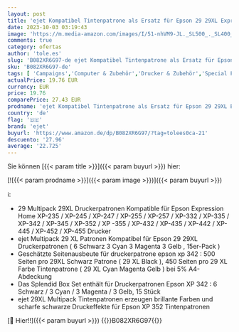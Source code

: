 ```yaml
---
layout: post
title: 'ejet Kompatibel Tintenpatrone als Ersatz für Epson 29 29XL Expression Home XP-342 XP-245 XP-442 XP-235 XP-335 XP-432 XP-435 XP-332 XP-345 XP-247 XP-445  6 Schwarz 3 Cyan 3 Magenta 3 Gelb  15-Pack '
date: 2023-10-03 03:19:43
image: 'https://m.media-amazon.com/images/I/51-nhVM9-JL._SL500_._SL400_.jpg'
comments: true
category: ofertas
author: 'tole.es'
slug: 'B082XR6G97-de ejet Kompatibel Tintenpatrone als Ersatz für Epson 29 29XL...'
sku: 'B082XR6G97-de'
tags: [ 'Campaigns','Computer & Zubehör','Drucker & Zubehör','Special Features Stores','Tintenpatronen für Tintenstrahldrucker','Vendor Central','Zubehör für Drucker','ejet','🇩🇪', ]
actualPrice: 19.76 EUR
currency: EUR
price: 19.76
comparePrice: 27.43 EUR
prodname: 'ejet Kompatibel Tintenpatrone als Ersatz für Epson 29 29XL Expression Home XP-342 XP-245 XP-442 XP-235 XP-335 XP-432 XP-435 XP-332 XP-345 XP-247 XP-445  6 Schwarz 3 Cyan 3 Magenta 3 Gelb  15-Pack '
country: 'de'
flag: '🇩🇪'
brand: 'ejet'
buyurl: 'https://www.amazon.de/dp/B082XR6G97/?tag=tolees0ca-21'
descuento: '27.96'
average: '22.725'
---
```


Sie können [{{< param title >}}]({{< param buyurl >}}) hier:

[![{{< param prodname >}}]({{< param image >}})]({{< param buyurl >}})

ℹ️:

- 29 Multipack 29XL Druckerpatronen Kompatible für Epson Expression Home XP-235 / XP-245 / XP-247 / XP-255 / XP-257 / XP-332 / XP-335 / XP-342 / XP-345 / XP-352 / XP -355 / XP-432 / XP-435 / XP-442 / XP-445 / XP-452 / XP-455 Drucker
- ejet Multipack 29 XL Patronen Kompatibel für Epson 29 29XL Druckerpatronen ( ‎‎‎‎‎‎‎‎‎‎‎‎6 Schwarz 3 Cyan 3 Magenta 3 Gelb , 15er-Pack )
- Geschätzte Seitenausbeute für druckerpatrone epson xp 342 : 500 Seiten pro 29XL Schwarz Patrone ( 29 XL Black ), 450 Seiten pro 29 XL Farbe Tintenpatrone ( 29 XL Cyan Magenta Gelb ) bei 5% A4-Abdeckung
- Das Splendid Box Set enthält für Druckerpatronen Epson XP 342 : 6 Schwarz / 3 Cyan / 3 Magenta / 3 Gelb, 15 Stück
- ejet 29XL Multipack Tintenpatronen erzeugen brillante Farben und scharfe schwarze Druckeffekte für Epson XP 352 Tintenpatronen

[🛒 Hier!!]({{< param buyurl >}})
{{<world>}}B082XR6G97{{</world>}}
